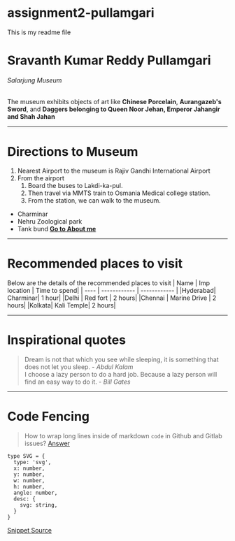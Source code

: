 # assignment2-pullamgari
This is my readme file
# Sravanth Kumar Reddy Pullamgari
###### Salarjung Museum
The museum exhibits objects of art like **Chinese Porcelain**, **Aurangazeb's Sword**, and **Daggers belonging to Queen Noor Jehan, Emperor Jahangir and Shah Jahan**
***
# Directions to Museum
1. Nearest Airport to the museum is Rajiv Gandhi International Airport
2. From the airport
    1. Board the buses to Lakdi-ka-pul.
    2. Then travel via MMTS train to Osmania Medical college station.
    3. From the station, we can walk to the museum.
* Charminar
* Nehru Zoological park
* Tank bund
**[Go to About me](Aboutme.md)**

***
# Recommended places to visit
Below are the details of the recommended places to visit
| Name | Imp location | Time to spend|
| ---- | ------------ | ------------ |
|Hyderabad| Charminar| 1 hour|
|Delhi | Red fort | 2 hours|
|Chennai | Marine Drive | 2 hours|
|Kolkata| Kali Temple| 2 hours|

***
# Inspirational quotes
> Dream is not that which you see while sleeping, it is something that does not let you sleep. - *Abdul Kalam*<br>
>I choose a lazy person to do a hard job. Because a lazy person will find an easy way to do it. - *Bill Gates*

***
# Code Fencing

>How to wrap long lines inside of markdown ``` code ``` in Github and Gitlab issues?
[Answer](https://stackoverflow.com/questions/41238148/how-to-wrap-long-lines-inside-of-markdown-code-in-github-and-gitlab-issu)

```
type SVG = {
  type: 'svg',
  x: number,
  y: number,
  w: number,
  h: number,
  angle: number,
  desc: {
    svg: string,
  }
}
```
[Snippet Source](https://idraw.js.org/docs/en/element/svg.html)
